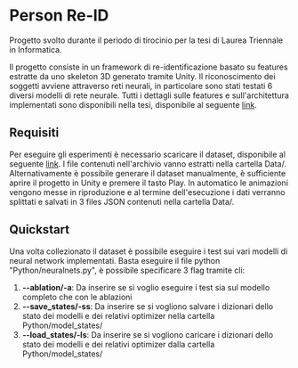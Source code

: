 # Person Re-ID
Progetto svolto durante il periodo di tirocinio per la tesi di Laurea Triennale in Informatica.

Il progetto consiste in un framework di re-identificazione basato su features estratte da uno skeleton 3D generato tramite Unity.
Il riconoscimento dei soggetti avviene attraverso reti neurali, in particolare sono stati testati 6 diversi modelli di rete neurale.
Tutti i dettagli sulle features e sull'architettura implementati sono disponibili nella tesi, disponibile al seguente [link](https://mega.nz/file/SMgUwbCJ#N4F3ho9f072BR4Yi3jA6_D2MoyZ4QjfcdkORLirLmVw).

## Requisiti
Per eseguire gli esperimenti è necessario scaricare il dataset, disponibile al seguente [link](https://mega.nz/file/nVJ2BY5I#s_RMEE3Wtt5zzKHnZYb6ljvNs4F3qNqqAeb0LK-6awM).
I file contenuti nell'archivio vanno estratti nella cartella Data/.
Alternativamente è possibile generare il dataset manualmente, è sufficiente aprire il progetto in Unity e premere il tasto Play.
In automatico le animazioni vengono messe in riproduzione e al termine dell'esecuzione i dati verranno splittati e salvati in 3 files JSON contenuti nella cartella Data/.

## Quickstart
Una volta collezionato il dataset è possibile eseguire i test sui vari modelli di neural network implementati.
Basta eseguire il file python "Python/neuralnets.py", è possibile specificare 3 flag tramite cli:

1. __--ablation/-a__: Da inserire se si voglio eseguire i test sia sul modello completo che con le ablazioni
2. __--save_states/-ss__: Da inserire se si vogliono salvare i dizionari dello stato dei modelli e dei relativi optimizer nella cartella Python/model_states/
3. __--load_states/-ls__: Da inserire se si vogliono caricare i dizionari dello stato dei modelli e dei relativi optimizer dalla cartella Python/model_states/

